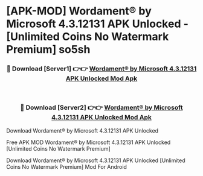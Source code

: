 # [APK-MOD] Wordament® by Microsoft 4.3.12131 APK Unlocked - [Unlimited Coins No Watermark Premium] so5sh



<div align="center">
<h3>🔴 Download [Server1] 👉👉 <a href="https://momento.my/?title=Wordament®_by_Microsoft_4.3.12131_APK_Unlocked">Wordament® by Microsoft 4.3.12131 APK Unlocked Mod Apk</a></h3><br>

<h3>🔴 Download [Server2] 👉👉 <a href="https://momento.my/?title=Wordament®_by_Microsoft_4.3.12131_APK_Unlocked">Wordament® by Microsoft 4.3.12131 APK Unlocked Mod Apk</a></h3>
</div>



Download Wordament® by Microsoft 4.3.12131 APK Unlocked 

Free APK MOD Wordament® by Microsoft 4.3.12131 APK Unlocked [Unlimited Coins No Watermark Premium]

Download Wordament® by Microsoft 4.3.12131 APK Unlocked [Unlimited Coins No Watermark Premium] Mod For Android
